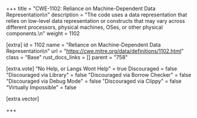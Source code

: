 +++
title = "CWE-1102: Reliance on Machine-Dependent Data Representation\n"
description = "The code uses a data representation that relies on low-level data representation or constructs that may vary across different processors, physical machines, OSes, or other physical components.\n"
weight = 1102

[extra]
id = 1102
name = "Reliance on Machine-Dependent Data Representation\n"
url = "https://cwe.mitre.org/data/definitions/1102.html"
class = "Base"
rust_docs_links = []
parent = "758"

[extra.vote]
"No Help, or Langs Wont Help" = true
Discouraged = false
"Discouraged via Library" = false
"Discouraged via Borrow Checker" = false
"Discouraged via Debug Mode" = false
"Discouraged via Clippy" = false
"Virtually Impossible" = false

[extra.vector]

+++